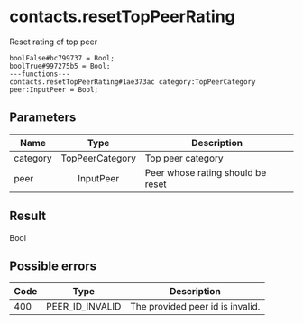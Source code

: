 # contacts.resetTopPeerRating
Reset rating of top peer

```
boolFalse#bc799737 = Bool;
boolTrue#997275b5 = Bool;
---functions---
contacts.resetTopPeerRating#1ae373ac category:TopPeerCategory peer:InputPeer = Bool;
```

## Parameters
| Name | Type | Description |
| ---- | :----: | ----------- |
| category | TopPeerCategory | Top peer category |
| peer | InputPeer | Peer whose rating should be reset |


## Result
Bool

## Possible errors
| Code | Type | Description |
| ---- | :----: | ----------- |
| 400 | PEER_ID_INVALID | The provided peer id is invalid. |

